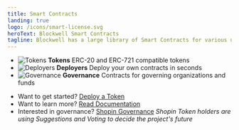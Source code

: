 ```yaml
---
title: Smart Contracts
landing: true
logo: /icons/smart-license.svg
heroText: Blockwell Smart Contracts
tagline: Blockwell has a large library of Smart Contracts for various use cases
---
```


<div class="home-section">
<div class="home-section-inner">

<div class="features">

- ![Tokens](/icons/token-creator.svg) **Tokens** ERC-20 and ERC-721 compatible tokens
- ![Deployers](/icons/embed-code.svg) **Deployers** Deploy your own contracts in seconds 
- ![Governance](/icons/smart-license.svg) **Governance** Contracts for governing organizations and funds
    
</div>
    
<div class="buttons">

- Want to get started? [Deploy a Token](https://app.blockwell.ai/rks1rq)
- Want to learn more? [Read Documentation](./blockwell-contracts.md)
- Interested in governance? [Shopin Governance](https://vote.blockwell.ai/shopin)
    *Shopin Token holders are using Suggestions and Voting to decide the project's future*

</div>

</div></div>

